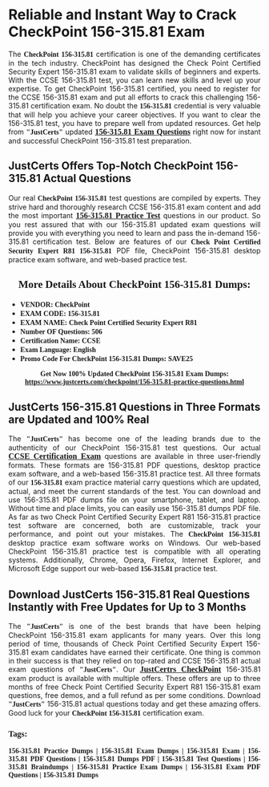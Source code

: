 <h1><strong>Reliable and Instant Way to Crack CheckPoint 156-315.81 Exam</strong></h1>

<p style="text-align: justify;">The <span style="font-family:Georgia,serif;"><strong>CheckPoint 156-315.81</strong></span> certification is one of the demanding certificates in the tech industry. CheckPoint has designed the Check Point Certified Security Expert 156-315.81 exam to validate skills of beginners and experts. With the CCSE 156-315.81 test, you can learn new skills and level up your expertise. To get CheckPoint 156-315.81 certified, you need to register for the CCSE 156-315.81 exam and put all efforts to crack this challenging 156-315.81 certification exam. No doubt the <span style="font-family:Georgia,serif;"><strong> 156-315.81</strong></span> credential is very valuable that will help you achieve your career objectives. If you want to clear the 156-315.81 test, you have to prepare well from updated resources. Get help from <span style="font-size:14px;"><span style="font-family:Georgia,serif;"><strong>"JustCerts"</strong></span></span> updated <a href="https://www.justcerts.com/checkpoint/156-315.81-practice-questions.html"><span style="font-size:16px;"><span style="font-family:Georgia,serif;"><strong>156-315.81 Exam Questions</strong></span></span></a> right now for instant and successful CheckPoint 156-315.81 test preparation.</p>

<h2><strong>JustCerts Offers Top-Notch CheckPoint 156-315.81 Actual Questions </strong></h2>

<p style="text-align: justify;">Our real <span style="font-family:Georgia,serif;"><strong>CheckPoint 156-315.81</strong></span> test questions are compiled by experts. They strive hard and thoroughly research CCSE 156-315.81 exam content and add the most important <a href="https://www.justcerts.com/checkpoint/156-315.81-practice-questions.html"><span style="font-size:16px;"><span style="font-family:Georgia,serif;"><strong>156-315.81 Practice Test</strong></span></span></a> questions in our product. So you rest assured that with our 156-315.81 updated exam questions will provide you with everything you need to learn and pass the in-demand 156-315.81 certification test. Below are features of our <span style="font-family:Georgia,serif;"><strong>Check Point Certified Security Expert R81 156-315.81</strong></span> PDF file, CheckPoint 156-315.81 desktop practice exam software, and web-based practice test.</p>

<h2 style="text-align: center;"><strong><span style="font-family:Georgia,serif;">More Details About CheckPoint 156-315.81 Dumps:</span></strong></h2>

<ul>
	<li style="text-align: justify;"><span style="font-size:14px;"><span style="font-family:Georgia,serif;"><strong>VENDOR: CheckPoint</strong></span></span></li>
	<li style="text-align: justify;"><span style="font-size:14px;"><span style="font-family:Georgia,serif;"><strong>EXAM CODE: 156-315.81</strong></span></span></li>
	<li style="text-align: justify;"><span style="font-size:14px;"><span style="font-family:Georgia,serif;"><strong>EXAM NAME: Check Point Certified Security Expert R81</strong></span></span></li>
	<li style="text-align: justify;"><span style="font-size:14px;"><span style="font-family:Georgia,serif;"><strong>Number OF Questions: 506</strong></span></span></li>
	<li style="text-align: justify;"><span style="font-size:14px;"><span style="font-family:Georgia,serif;"><strong>Certification Name: CCSE</strong></span></span></li>
	<li style="text-align: justify;"><span style="font-size:14px;"><span style="font-family:Georgia,serif;"><strong>Exam Language: English</strong></span></span></li>
	<li style="text-align: justify;"><span style="font-size:14px;"><span style="font-family:Georgia,serif;"><strong>Promo Code For CheckPoint 156-315.81 Dumps: SAVE25</strong></span></span></li>
</ul>

<p style="text-align: center;"><strong><span style="font-family:Georgia,serif;"><span style="font-size:14px;">Get Now 100% Updated CheckPoint 156-315.81 Exam Dumps:</span> <a href="https://www.justcerts.com/checkpoint/156-315.81-practice-questions.html">https://www.justcerts.com/checkpoint/156-315.81-practice-questions.html</a></span></strong></p>

<h2><strong>JustCerts 156-315.81 Questions in Three Formats are Updated and 100% Real</strong></h2>

<p style="text-align: justify;">The <span style="font-size:14px;"><span style="font-family:Georgia,serif;"><strong>"JustCerts"</strong></span></span> has become one of the leading brands due to the authenticity of our CheckPoint 156-315.81 test questions. Our actual <a href="https://www.justcerts.com/checkpoint/ccse-certification-exams.html"><span style="font-size:16px;"><span style="font-family:Georgia,serif;"><strong>CCSE Certification Exam</strong></span></span></a> questions are available in three user-friendly formats. These formats are 156-315.81 PDF questions, desktop practice exam software, and a web-based 156-315.81 practice test. All three formats of our <strong><span style="font-family:Georgia,serif;"> 156-315.81</span></strong> exam practice material carry questions which are updated, actual, and meet the current standards of the test. You can download and use 156-315.81 PDF dumps file on your smartphone, tablet, and laptop. Without time and place limits, you can easily use 156-315.81 dumps PDF file. As far as two Check Point Certified Security Expert R81 156-315.81 practice test software are concerned, both are customizable, track your performance, and point out your mistakes. The <span style="font-family:Georgia,serif;"><strong>CheckPoint 156-315.81</strong></span> desktop practice exam software works on Windows. Our web-based CheckPoint 156-315.81 practice test is compatible with all operating systems. Additionally, Chrome, Opera, Firefox, Internet Explorer, and Microsoft Edge support our web-based <span style="font-family:Georgia,serif;"><strong>156-315.81 </strong></span> practice test.</p>

<h2><strong>Download JustCerts 156-315.81 Real Questions Instantly with Free Updates for Up to 3 Months</strong></h2>

<p style="text-align: justify;">The <span style="font-family:Georgia,serif;"><span style="font-size:14px;"><strong>"JustCerts"</strong></span></span> is one of the best brands that have been helping CheckPoint 156-315.81 exam applicants for many years. Over this long period of time, thousands of Check Point Certified Security Expert 156-315.81 exam candidates have earned their certificate. One thing is common in their success is that they relied on top-rated and CCSE 156-315.81 actual exam questions of <span style="font-family:Georgia,serif;"><span style="font-size:14px;"><strong>"JustCerts"</strong></span></span>. Our <a href="https://www.justcerts.com/checkpoint-certification-exams.html"><span style="font-size:16px;"><span style="font-family:Georgia,serif;"><strong>JustCertrs CheckPoint</strong></span></span></a> 156-315.81 exam product is available with multiple offers. These offers are up to three months of free Check Point Certified Security Expert R81 156-315.81 exam questions, free demos, and a full refund as per some conditions. Download <span style="font-family:Georgia,serif;"><span style="font-size:14px;"><strong>"JustCerts"</strong></span></span> 156-315.81 actual questions today and get these amazing offers. Good luck for your <span style="font-family:Georgia,serif;"><strong>CheckPoint 156-315.81</strong></span> certification exam.</p>

<h3 style="text-align: justify;"><span style="font-family:Georgia,serif;"><strong>Tags:</strong></span></h3>

<p style="text-align: justify;"><span style="font-family:Georgia,serif;"><strong>156-315.81 Practice Dumps | 156-315.81 Exam Dumps | 156-315.81 Exam | 156-315.81 PDF Questions | 156-315.81 Dumps PDF | 156-315.81 Test Questions | 156-315.81 Braindumps | 156-315.81 Practice Exam Dumps | 156-315.81 Exam PDF Questions | 156-315.81 Dumps</strong></span></p>
